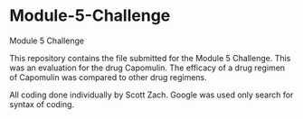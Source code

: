 # Module-5-Challenge
Module 5 Challenge 

This repository contains the file submitted for the Module 5 Challenge.  This was an evaluation for the drug Capomulin.  The efficacy of a drug regimen of Capomulin was compared to other drug regimens. 

All coding done individually by Scott Zach.  Google was used only search for syntax of coding.

